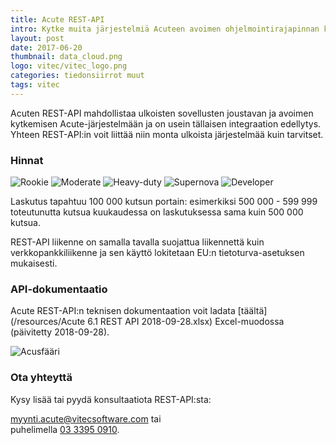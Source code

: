 ```yaml
---
title: Acute REST-API
intro: Kytke muita järjestelmiä Acuteen avoimen ohjelmointirajapinnan kautta.
layout: post
date: 2017-06-20
thumbnail: data_cloud.png
logo: vitec/vitec_logo.png
categories: tiedonsiirrot muut
tags: vitec
---
```


Acuten REST-API mahdollistaa ulkoisten sovellusten joustavan ja avoimen kytkemisen Acute-järjestelmään ja on usein tällaisen integraation edellytys. Yhteen REST-API:in voit liittää niin monta ulkoista järjestelmää kuin tarvitset. 

### Hinnat

![Rookie](/portfolio/vitec/rookie.png)
![Moderate](/portfolio/vitec/moderate.png)
![Heavy-duty](/portfolio/vitec/heavy-duty.png)
![Supernova](/portfolio/vitec/supernova.png)
![Developer](/portfolio/vitec/developer.png)

Laskutus tapahtuu 100 000 kutsun portain: esimerkiksi 500 000 - 599 999 toteutunutta kutsua kuukaudessa on laskutuksessa sama kuin 500 000 kutsua.

REST-API liikenne on samalla tavalla suojattua liikennettä kuin verkkopankkiliikenne ja sen käyttö lokitetaan EU:n tietoturva-asetuksen mukaisesti.

### API-dokumentaatio

Acute REST-API:n teknisen dokumentaation voit ladata [täältä](/resources/Acute 6.1 REST API 2018-09-28.xlsx) Excel-muodossa (päivitetty 2018-09-28).

![Acusfääri](/portfolio/vitec/acute-rest-code.png)

### Ota yhteyttä

Kysy lisää tai pyydä konsultaatiota REST-API:sta:  

[myynti.acute@vitecsoftware.com](mailto://myynti.acute@vitecsoftware.com) tai  
puhelimella [03 3395 0910](tel://+358333950910).
